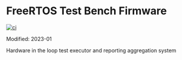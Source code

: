 # FreeRTOS Test Bench Firmware
[![ci](https://github.com/dronectl/freertos-testbench/actions/workflows/ci.yaml/badge.svg)](https://github.com/dronectl/freertos-testbench/actions/workflows/ci.yaml)

Modified: 2023-01

Hardware in the loop test executor and reporting aggregation system

